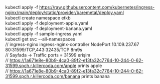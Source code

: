 kubectl apply -f https://raw.githubusercontent.com/kubernetes/ingress-nginx/main/deploy/static/provider/baremetal/deploy.yaml  
kubectl create namespace etkb  
kubectl apply -f deployment-apple.yaml  
kubectl apply -f deployment-banana.yaml  
kubectl apply -f sample-ingress.yaml  
kubectl get svc --all-namespaces  
// ingress-nginx   ingress-nginx-controller             NodePort    10.109.237.67   <none>        80:31599/TCP,443:32435/TCP   8m9s  
// Sayfada -> Traffic ports = 31599 erişim  
// https://1a671e8e-80b9-4ca0-89f2-e13fa32c7764-10-244-0-62-31599.spch.r.killercoda.com/apple prints apple  
// https://1a671e8e-80b9-4ca0-89f2-e13fa32c7764-10-244-0-62-31599.spch.r.killercoda.com/banana prints banana  
